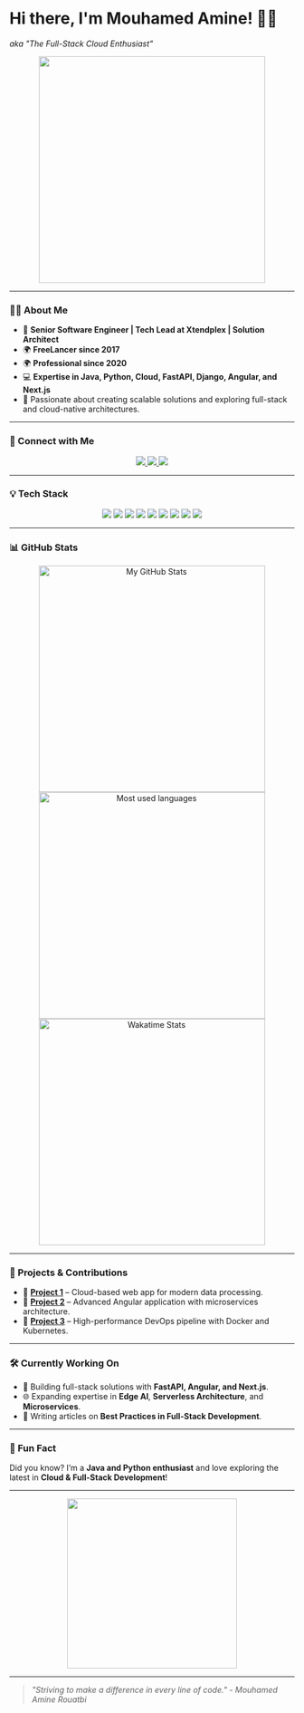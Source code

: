 # Hi there, I'm Mouhamed Amine! 👋😊
*aka "The Full-Stack Cloud Enthusiast"*

<p align="center">
  <img src="https://media.giphy.com/media/ZVik7pBtu9dNS/giphy.gif" width="400"/>
</p>

---

### 👨‍💻 About Me
- 💼 **Senior Software Engineer | Tech Lead at Xtendplex | Solution Architect**
- 🌍 **FreeLancer since 2017**
- 🌍 **Professional since 2020**
- 💻 **Expertise in Java, Python, Cloud, FastAPI, Django, Angular, and Next.js**
- 🎯 Passionate about creating scalable solutions and exploring full-stack and cloud-native architectures.

---

### 🔗 Connect with Me
<p align="center">
  <a href="https://www.linkedin.com/in/mouhamed-amine-rouatbi-943391207/">
    <img src="https://img.shields.io/badge/LinkedIn-0077B5?style=for-the-badge&logo=linkedin&logoColor=white"/>
  </a>
  <a href="https://www.facebook.com/amine.rouatbi.33/">
    <img src="https://img.shields.io/badge/Facebook-1877F2?style=for-the-badge&logo=facebook&logoColor=white"/>
  </a>
  <a href="mailto:mouhamed@example.com">
    <img src="https://img.shields.io/badge/Email-D14836?style=for-the-badge&logo=gmail&logoColor=white"/>
  </a>
</p>

---

### 💡 Tech Stack
<p align="center">
  <img src="https://img.shields.io/badge/Java-ED8B00?style=for-the-badge&logo=java&logoColor=white"/>
  <img src="https://img.shields.io/badge/Python-3776AB?style=for-the-badge&logo=python&logoColor=white"/>
  <img src="https://img.shields.io/badge/FastAPI-009688?style=for-the-badge&logo=fastapi&logoColor=white"/>
  <img src="https://img.shields.io/badge/Django-092E20?style=for-the-badge&logo=django&logoColor=white"/>
  <img src="https://img.shields.io/badge/Cloud-Azure-informational?style=for-the-badge&logo=microsoft-azure&logoColor=white"/>
  <img src="https://img.shields.io/badge/DevOps-Docker-blue?style=for-the-badge&logo=docker&logoColor=white"/>
  <img src="https://img.shields.io/badge/Spring-Boot-6DB33F?style=for-the-badge&logo=spring&logoColor=white"/>
  <img src="https://img.shields.io/badge/Angular-DD0031?style=for-the-badge&logo=angular&logoColor=white"/>
  <img src="https://img.shields.io/badge/Next.js-000000?style=for-the-badge&logo=nextdotjs&logoColor=white"/>
</p>

---

### 📊 GitHub Stats
<div align="center">
  <a href="https://github.com/Auckfmine">
    <img src="https://github-readme-stats.vercel.app/api?username=Auckfmine&show_icons=true&theme=radical" alt="My GitHub Stats" width="400"/>
  </a>
  <a href="https://github.com/Auckfmine">
    <img src="https://github-readme-stats.vercel.app/api/top-langs/?username=Auckfmine&layout=compact&theme=radical" alt="Most used languages" width="400"/>
  </a>
  <a href="https://wakatime.com/@auckfmine">
    <img src="https://github-readme-stats.vercel.app/api/wakatime?username=@auckfmine" alt="Wakatime Stats" width="400"/>
  </a>
</div>

---

### 🚀 Projects & Contributions
- 🌟 **[Project 1](https://github.com/Auckfmine/Project1)** – Cloud-based web app for modern data processing.
- 🌟 **[Project 2](https://github.com/Auckfmine/Project2)** – Advanced Angular application with microservices architecture.
- 🌟 **[Project 3](https://github.com/Auckfmine/Project3)** – High-performance DevOps pipeline with Docker and Kubernetes.

---

### 🛠️ Currently Working On
- 🧩 Building full-stack solutions with **FastAPI, Angular, and Next.js**.
- 🌐 Expanding expertise in **Edge AI**, **Serverless Architecture**, and **Microservices**.
- 📜 Writing articles on **Best Practices in Full-Stack Development**.

---

### 🎉 Fun Fact
Did you know? I’m a **Java and Python enthusiast** and love exploring the latest in **Cloud & Full-Stack Development**!

---

<p align="center">
  <img src="https://media.giphy.com/media/xT0GqeSlGSRQBXxNr6/giphy.gif" width="300"/>
</p>

---

> *"Striving to make a difference in every line of code."*
> *- Mouhamed Amine Rouatbi*
